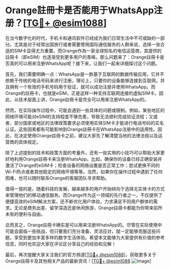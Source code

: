 # Orange註冊卡是否能用于WhatsApp注册？[[TG💪+ @esim1088](https://t.me/s/esim1088)]

在当今数字化的时代，手机卡和通讯软件已经成为我们日常生活中不可或缺的一部分。尤其是对于经常出国旅行或者需要使用国际通信服务的人群来说，选择一张合适的SIM卡显得尤为重要。而Orange作為一家全球知名的电信运营商，其提供的註冊卡（即eSIM）也逐渐受到更多用户的青睐。那么问题来了：Orange註冊卡是否真的可以用来注册WhatsApp呢？接下来，让我们一起来详细探讨这个问题。

首先，我们需要明确一点：WhatsApp是一款基于互联网的数据传输应用，它并不依赖于传统的电话号码来进行注册。理论上，只要你的设备能够连接到互联网，并且拥有一个有效的手机号码用于验证，就可以成功注册并使用WhatsApp。而Orange的註冊卡，也就是eSIM，正是这样一种支持互联网连接的虚拟SIM卡。因此，从技术层面上讲，Orange註冊卡是完全可以用来注册WhatsApp的。

然而，在实际操作过程中，可能会遇到一些具体的问题或限制。例如，某些地区的网络环境可能对eSIM的支持程度不够完善，导致无法顺利完成验证流程；又或者，部分国家或地区的法律政策要求必须使用实体SIM卡才能进行电话号码的实名认证。这些因素都有可能影响到Orange註冊卡在WhatsApp注册中的适用性。因此，在决定使用Orange註冊卡之前，建议大家先了解清楚当地的法律法规以及运营商的具体规定。

除了上述提到的技术和政策方面的考量外，还有一些实用的小技巧可以帮助大家更好地利用Orange註冊卡来注册WhatsApp。比如，确保你的设备已经正确安装并激活了Orange的eSIM卡；检查设备的网络设置是否正常工作；尝试更换不同的Wi-Fi热点或者其他稳定的网络环境等等。当然，如果你在操作过程中遇到了任何困难，也可以随时联系Orange的客服团队寻求帮助。

值得一提的是，随着科技的发展，越来越多的用户开始倾向于选择无实体卡的方式来管理他们的移动通信服务。而Orange作为这一领域的先行者之一，不仅提供了便捷高效的eSIM解决方案，还不断优化用户体验，力求满足不同用户群体的需求。无论是商务出差、留学深造还是休闲旅游，Orange註冊卡都能为你带来前所未有的便利与自由。

总而言之，Orange註冊卡确实是可以用来注册WhatsApp的。尽管在实际使用中可能会面临一些挑战，但只要我们充分准备、灵活应对，就一定能够克服这些问题，享受到更加丰富多样的数字生活体验。希望本文能够为大家提供有价值的参考信息，同时也欢迎大家在评论区分享自己的经验和见解！

最后，再次提醒大家关注我们的官方频道[[TG💪+ @esim1088](https://t.me/s/esim1088)]，获取更多关于Orange註冊卡及其他相关产品的最新资讯！[[TG💪+ @esim1088](https://t.me/s/esim1088) ![Image](https://i.postimg.cc/4NQfJmqS/Snipaste-2025-05-13-00-14-12.png)]